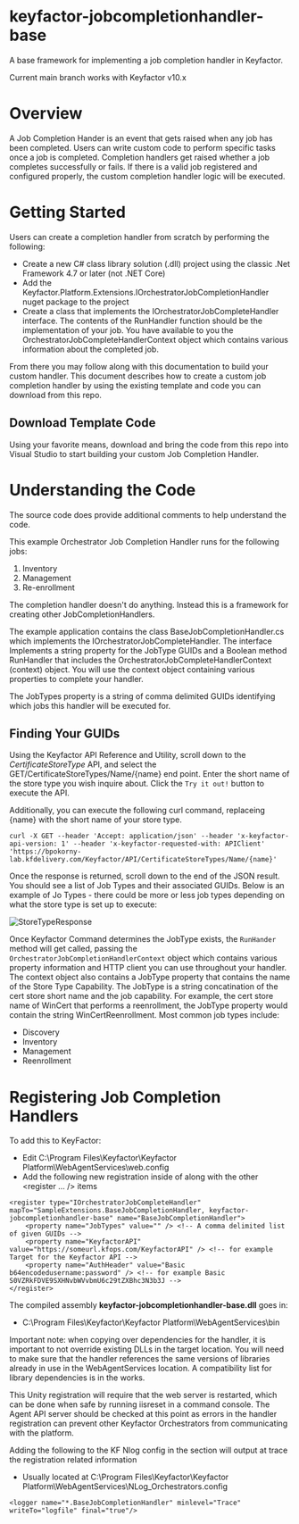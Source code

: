 # keyfactor-jobcompletionhandler-base
A base framework for implementing a job completion handler in Keyfactor.

Current main branch works with Keyfactor v10.x

# Overview
A Job Completion Hander is an event that gets raised when any job has been completed.  Users can write custom code to perform specific tasks once a job is completed.  Completion handlers get raised whether a job completes successfully or fails.  If there is a valid job registered and configured properly, the custom completion handler logic will be executed.

# Getting Started
Users can create a completion handler from scratch by performing the following:
- Create a new C# class library solution (.dll) project using the classic .Net Framework 4.7 or later (not .NET Core)
- Add the Keyfactor.Platform.Extensions.IOrchestratorJobCompletionHandler nuget package to the project
- Create a class that implements the IOrchestratorJobCompleteHandler interface.  The contents of the RunHandler function should be the implementation of your job.  You have available to you the OrchestratorJobCompleteHandlerContext object which contains various information about the completed job.

From there you may follow along with this documentation to build your custom handler.  This document describes how to create a custom job completion handler by using the existing template and code you can download from this repo.  

## Download Template Code
Using your favorite means, download and bring the code from this repo into Visual Studio to start building your custom Job Completion Handler.

# Understanding the Code
The source code does provide additional comments to help understand the code.

This example Orchestrator Job Completion Handler runs for the following jobs:
1. Inventory
2. Management
3. Re-enrollment

The completion handler doesn't do anything. Instead this is a framework for creating other JobCompletionHandlers.

The example application contains the class BaseJobCompletionHandler.cs which implements the IOrchestratorJobCompleteHandler.  The interface Implements a string property for the JobType GUIDs and a Boolean method RunHandler that includes the OrchestratorJobCompleteHandlerContext (context) object.
You will use the context object containing various properties to complete your handler.

The JobTypes property is a string of comma delimited GUIDs identifying which jobs this handler will be executed for. 

## Finding Your GUIDs
Using the Keyfactor API Reference and Utility, scroll down to the *CertificateStoreType* API, and select the GET/CertificateStoreTypes/Name/{name} end point. Enter the short name of the store type you wish inquire about.  Click the `Try it out!` button to execute the API.

Additionally, you can execute the following curl command, replaceing {name} with the short name of your store type.

`curl -X GET --header 'Accept: application/json' --header 'x-keyfactor-api-version: 1' --header 'x-keyfactor-requested-with: APIClient' 'https://bpokorny-lab.kfdelivery.com/Keyfactor/API/CertificateStoreTypes/Name/{name}'`

Once the response is returned, scroll down to the end of the JSON result.  You should see a list of Job Types and their associated GUIDs.  Below is an example of Jo Types - there could be more or less job types depending on what the store type is set up to execute:

![StoreTypeResponse](https://user-images.githubusercontent.com/55611381/230181237-673b9e1e-9d08-4d94-bce7-070d09d9d92a.png)

Once Keyfactor Command determines the JobType exists, the `RunHander` method will get called, passing the `OrchestratorJobCompletionHandlerContext` object which contains various property information and HTTP client you can use throughout your handler.  
The context object also contains a JobType property that contains the name of the Store Type Capability.  The JobType is a string concatination of the cert store short name and the job capability.  For example, the cert store name of WinCert that performs a reenrollment, the JobType property would contain the string WinCertReenrollment.  Most common job types include:
- Discovery
- Inventory
- Management
- Reenrollment

# Registering Job Completion Handlers
To add this to KeyFactor:
- Edit C:\Program Files\Keyfactor\Keyfactor Platform\WebAgentServices\web.config
- Add the following new registration inside of <unity><container> along with the other <register ... /> items
```
<register type="IOrchestratorJobCompleteHandler" mapTo="SampleExtensions.BaseJobCompletionHandler, keyfactor-jobcompletionhandler-base" name="BaseJobCompletionHandler">
    <property name="JobTypes" value="" /> <!-- A comma delimited list of given GUIDs -->
    <property name="KeyfactorAPI" value="https://someurl.kfops.com/KeyfactorAPI" /> <!-- for example Target for the Keyfactor API -->
    <property name="AuthHeader" value="Basic b64encodedusername:password" /> <!-- for example Basic S0VZRkFDVE9SXHNvbWVvbmU6c29tZXBhc3N3b3J -->
</register>
```

The compiled assembly **keyfactor-jobcompletionhandler-base.dll** goes in:
- C:\Program Files\Keyfactor\Keyfactor Platform\WebAgentServices\bin 
    
Important note: when copying over dependencies for the handler, it is important to not override existing DLLs in the target location. You will need to make sure that the handler references the same versions of libraries already in use in the WebAgentServices location. A compatibility list for library dependencies is in the works.

This Unity registration will require that the web server is restarted, which can be done when safe by running iisreset in a command console. The Agent API server should be checked at this point as errors in the handler registration can prevent other Keyfactor Orchestrators from communicating with the platform.
    
Adding the following to the KF Nlog config in the <Rules> section will output at trace the registration related information
- Usually located at C:\Program Files\Keyfactor\Keyfactor Platform\WebAgentServices\NLog_Orchestrators.config
```
<logger name="*.BaseJobCompletionHandler" minlevel="Trace" writeTo="logfile" final="true"/>
```
